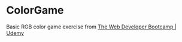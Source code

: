 # ColorGame

Basic RGB color game exercise from [The Web Developer Bootcamp | Udemy](https://www.udemy.com/the-web-developer-bootcamp)
